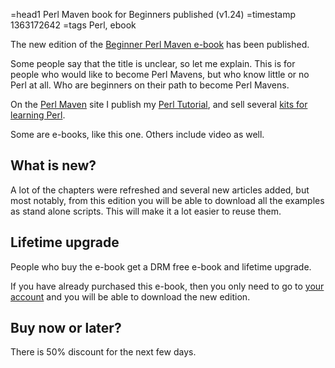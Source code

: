 =head1 Perl Maven book for Beginners published (v1.24)
=timestamp 1363172642
=tags Perl, ebook

The new edition of the [Beginner Perl Maven e-book](https://perlmaven.com/beginner-perl-maven-e-book) has been published.

Some people say that the title is unclear, so let me explain. This is for people who would like to
become Perl Mavens, but who know little or no Perl at all. Who are beginners on their path to
become Perl Mavens.


On the [Perl Maven](https://perlmaven.com/) site I publish
my [Perl Tutorial](https://perlmaven.com/perl-tutorial), and sell several
[kits for learning Perl](https://perlmaven.com/products).

Some are e-books, like this one. Others include video as well.

## What is new?

A lot of the chapters were refreshed and several new articles added, but most notably,
from this edition you will be able to download all the examples as stand alone scripts.
This will make it a lot easier to reuse them.


## Lifetime upgrade

People who buy the e-book get a DRM free e-book and lifetime upgrade.

If you have already purchased this e-book, then you only need to go to
[your account](https://perlmaven.com/account) and you will be able to download
the new edition.

## Buy now or later?

There is 50% discount for the next few days.


